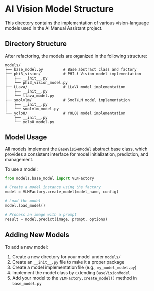 # AI Vision Model Structure

This directory contains the implementation of various vision-language models used in the AI Manual Assistant project.

## Directory Structure

After refactoring, the models are organized in the following structure:

```
models/
├── base_model.py         # Base abstract class and factory
├── phi3_vision/          # PHI-3 Vision model implementation
│   ├── __init__.py
│   └── phi3_vision_model.py
├── LLava/                # LLaVA model implementation
│   ├── __init__.py
│   └── llava_model.py
├── smolvlm/              # SmolVLM model implementation
│   ├── __init__.py
│   └── smolvlm_model.py
└── yolo8/                # YOLO8 model implementation
    ├── __init__.py
    └── yolo8_model.py
```

## Model Usage

All models implement the `BaseVisionModel` abstract base class, which provides a consistent interface for model initialization, prediction, and management.

To use a model:

```python
from models.base_model import VLMFactory

# Create a model instance using the factory
model = VLMFactory.create_model(model_name, config)

# Load the model
model.load_model()

# Process an image with a prompt
result = model.predict(image, prompt, options)
```

## Adding New Models

To add a new model:

1. Create a new directory for your model under `models/`
2. Create an `__init__.py` file to make it a proper package
3. Create a model implementation file (e.g., `my_model_model.py`)
4. Implement the model class by extending `BaseVisionModel`
5. Add your model to the `VLMFactory.create_model()` method in `base_model.py`
